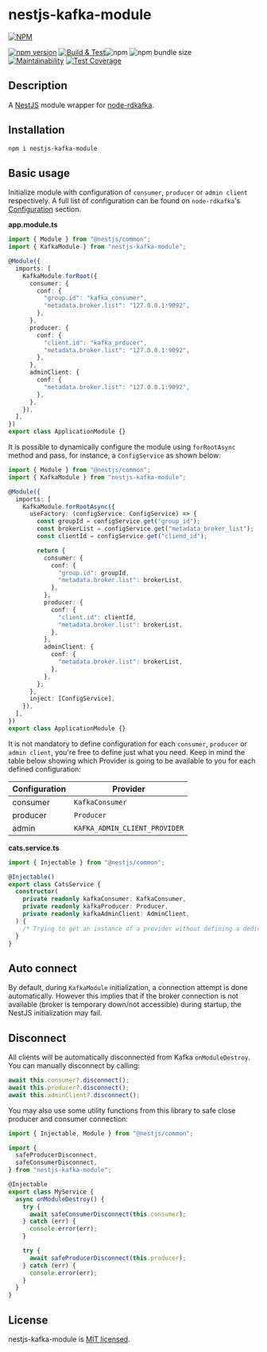 # nestjs-kafka-module

[![NPM](https://nodei.co/npm/nest-kafka-module.png)](https://www.npmjs.com/package/nestjs-kafka-module)

[![npm version](https://badge.fury.io/js/nestjs-kafka-module.svg)](https://badge.fury.io/js/nestjs-kafka-module)
[![Build & Test](https://github.com/andreacioni/nestjs-kafka-module/actions/workflows/main.yml/badge.svg)](https://github.com/andreacioni/nestjs-kafka-module/actions/workflows/main.yml)![npm](https://img.shields.io/npm/dm/nestjs-kafka-module)
![npm bundle size](https://img.shields.io/bundlephobia/min/nestjs-kafka-module)  
[![Maintainability](https://api.codeclimate.com/v1/badges/08079c0335462972d085/maintainability)](https://codeclimate.com/github/andreacioni/nestjs-kafka-module/maintainability)
[![Test Coverage](https://api.codeclimate.com/v1/badges/08079c0335462972d085/test_coverage)](https://codeclimate.com/github/andreacioni/nestjs-kafka-module/test_coverage)

## Description

A [NestJS](https://nestjs.com/) module wrapper for [node-rdkafka](https://github.com/Blizzard/node-rdkafka).

## Installation

```bash
npm i nestjs-kafka-module
```

## Basic usage

Initialize module with configuration of `consumer`, `producer` or `admin client` respectively. A full list of configuration can be found on `node-rdkafka`'s [Configuration](https://github.com/Blizzard/node-rdkafka#configuration) section.

**app.module.ts**

```typescript
import { Module } from "@nestjs/common";
import { KafkaModule } from "nestjs-kafka-module";

@Module({
  imports: [
    KafkaModule.forRoot({
      consumer: {
        conf: {
          "group.id": "kafka_consumer",
          "metadata.broker.list": "127.0.0.1:9092",
        },
      },
      producer: {
        conf: {
          "client.id": "kafka_prducer",
          "metadata.broker.list": "127.0.0.1:9092",
        },
      },
      adminClient: {
        conf: {
          "metadata.broker.list": "127.0.0.1:9092",
        },
      },
    }),
  ],
})
export class ApplicationModule {}
```

It is possible to dynamically configure the module using `forRootAsync` method and pass, for instance, a `ConfigService` as shown below:

```typescript
import { Module } from "@nestjs/common";
import { KafkaModule } from "nestjs-kafka-module";

@Module({
  imports: [
    KafkaModule.forRootAsync({
      useFactory: (configService: ConfigService) => {
        const groupId = configService.get("group_id");
        const brokerList = configService.get("metadata_broker_list");
        const clientId = configService.get("cliend_id");

        return {
          consumer: {
            conf: {
              "group.id": groupId,
              "metadata.broker.list": brokerList,
            },
          },
          producer: {
            conf: {
              "client.id": clientId,
              "metadata.broker.list": brokerList,
            },
          },
          adminClient: {
            conf: {
              "metadata.broker.list": brokerList,
            },
          },
        };
      },
      inject: [ConfigService],
    }),
  ],
})
export class ApplicationModule {}
```

It is not mandatory to define configuration for each `consumer`, `producer` or `admin client`, you're free to define just what you need. Keep in mind the table below showing which Provider is going to be available to you for each defined configuration:

| Configuration | Provider                      |
| ------------- | ----------------------------- |
| consumer      | `KafkaConsumer`               |
| producer      | `Producer`                    |
| admin         | `KAFKA_ADMIN_CLIENT_PROVIDER` |

**cats.service.ts**

```typescript
import { Injectable } from "@nestjs/common";

@Injectable()
export class CatsService {
  constructor(
    private readonly kafkaConsumer: KafkaConsumer,
    private readonly kafkaProducer: Producer,
    private readonly kafkaAdminClient: AdminClient,
  ) {
    /* Trying to get an instance of a provider without defining a dedicated configuration will result in an error. */
  }
}
```

## Auto connect

By default, during `KafkaModule` initialization, a connection attempt is done automatically. However this implies that if the broker connection is not available (broker is temporary down/not accessible) during startup, the NestJS initialization may fail.

## Disconnect

All clients will be automatically disconnected from Kafka `onModuleDestroy`. You can manually disconnect by calling:

```typescript
await this.consumer?.disconnect();
await this.producer?.disconnect();
await this.adminClient?.disconnect();
```

You may also use some utility functions from this library to safe close producer and consumer connection:

```typescript
import { Injectable, Module } from "@nestjs/common";

import {
  safeProducerDisconnect,
  safeConsumerDisconnect,
} from "nestjs-kafka-module";

@Injectable
export class MyService {
  async onModuleDestroy() {
    try {
      await safeConsumerDisconnect(this.consumer);
    } catch (err) {
      console.error(err);
    }

    try {
      await safeProducerDisconnect(this.producer);
    } catch (err) {
      console.error(err);
    }
  }
}
```

## License

nestjs-kafka-module is [MIT licensed](LICENSE).
